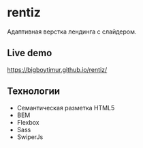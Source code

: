 # rentiz
Адаптивная верстка лендинга с слайдером.

## Live demo
https://bigboytimur.github.io/rentiz/

## Технологии
- Семантическая разметка HTML5
- BEM
- Flexbox
- Sass
- SwiperJs
